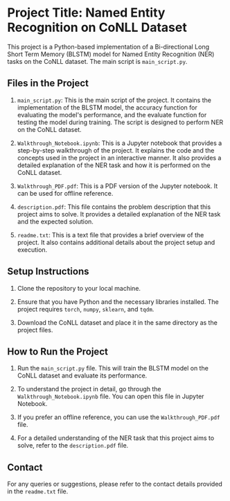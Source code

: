 # Project Title: Named Entity Recognition on CoNLL Dataset

This project is a Python-based implementation of a Bi-directional Long Short Term Memory (BLSTM) model for Named Entity Recognition (NER) tasks on the CoNLL dataset. The main script is `main_script.py`.

## Files in the Project

1. `main_script.py`: This is the main script of the project. It contains the implementation of the BLSTM model, the accuracy function for evaluating the model's performance, and the evaluate function for testing the model during training. The script is designed to perform NER on the CoNLL dataset.

2. `Walkthrough_Notebook.ipynb`: This is a Jupyter notebook that provides a step-by-step walkthrough of the project. It explains the code and the concepts used in the project in an interactive manner. It also provides a detailed explanation of the NER task and how it is performed on the CoNLL dataset.

3. `Walkthrough_PDF.pdf`: This is a PDF version of the Jupyter notebook. It can be used for offline reference.

4. `description.pdf`: This file contains the problem description that this project aims to solve. It provides a detailed explanation of the NER task and the expected solution.

5. `readme.txt`: This is a text file that provides a brief overview of the project. It also contains additional details about the project setup and execution.

## Setup Instructions

1. Clone the repository to your local machine.

2. Ensure that you have Python and the necessary libraries installed. The project requires `torch`, `numpy`, `sklearn`, and `tqdm`.

3. Download the CoNLL dataset and place it in the same directory as the project files.

## How to Run the Project

1. Run the `main_script.py` file. This will train the BLSTM model on the CoNLL dataset and evaluate its performance.

2. To understand the project in detail, go through the `Walkthrough_Notebook.ipynb` file. You can open this file in Jupyter Notebook.

3. If you prefer an offline reference, you can use the `Walkthrough_PDF.pdf` file.

4. For a detailed understanding of the NER task that this project aims to solve, refer to the `description.pdf` file.

## Contact

For any queries or suggestions, please refer to the contact details provided in the `readme.txt` file.